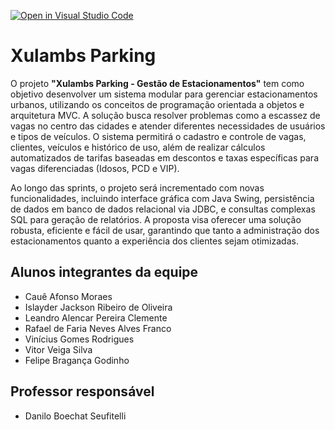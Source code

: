 [![Open in Visual Studio Code](https://classroom.github.com/assets/open-in-vscode-2e0aaae1b6195c2367325f4f02e2d04e9abb55f0b24a779b69b11b9e10269abc.svg)](https://classroom.github.com/online_ide?assignment_repo_id=15830192&assignment_repo_type=AssignmentRepo)

# Xulambs Parking

O projeto <strong>"Xulambs Parking - Gestão de Estacionamentos"</strong> tem como objetivo desenvolver um sistema modular para gerenciar estacionamentos urbanos, utilizando os conceitos de programação orientada a objetos e arquitetura MVC. A solução busca resolver problemas como a escassez de vagas no centro das cidades e atender diferentes necessidades de usuários e tipos de veículos. O sistema permitirá o cadastro e controle de vagas, clientes, veículos e histórico de uso, além de realizar cálculos automatizados de tarifas baseadas em descontos e taxas específicas para vagas diferenciadas (Idosos, PCD e VIP).

Ao longo das sprints, o projeto será incrementado com novas funcionalidades, incluindo interface gráfica com Java Swing, persistência de dados em banco de dados relacional via JDBC, e consultas complexas SQL para geração de relatórios. A proposta visa oferecer uma solução robusta, eficiente e fácil de usar, garantindo que tanto a administração dos estacionamentos quanto a experiência dos clientes sejam otimizadas.

## Alunos integrantes da equipe

* Cauê Afonso Moraes
* Islayder Jackson Ribeiro de Oliveira
* Leandro Alencar Pereira Clemente
* Rafael de Faria Neves Alves Franco
* Vinícius Gomes Rodrigues
* Vitor Veiga Silva
* Felipe Bragança Godinho
  
## Professor responsável 

* Danilo Boechat Seufitelli
